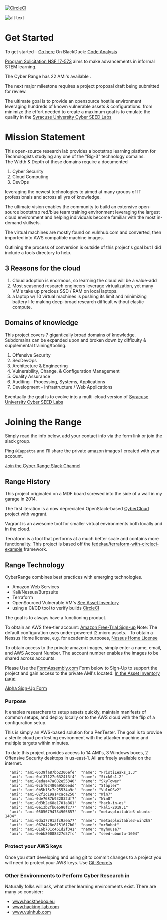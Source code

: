 [![CircleCI](https://circleci.com/gh/cappetta/CyberRange.svg?style=svg)](https://circleci.com/gh/cappetta/CyberRange)

![alt text](https://github.com/cappetta/CyberRange/blob/feature/kali-setup/cyberRange_logo.png "Cyber Range")
# Get Started
To get started - [Go here](https://github.com/secdevops-cuse/CyberRange/tree/master/tutorials#how-to-get-started)
On BlackDuck: [Code Analysis](https://www.openhub.net/p/CyberRange)

[Program Solicitation NSF 17-573](https://www.nsf.gov/pubs/2017/nsf17573/nsf17573.htm) aims to make advancements in informal STEM learning.

The Cyber Range has 22 AMI's available . 


The next major milestone requires a project proposal draft being submitted
for review.   

The ultimate goal is to provide an opensource hostile environment leveraging hundreds of known vulnerable assets & configurations. 
 from  minimize the effort needed to create a maximum  goal is to emulate the quality in the [Syracuse University Cyber SEED Labs](http://www.cis.syr.edu/~wedu/seed/Labs_16.04/)

# Mission Statement

This open-source research lab provides a bootstrap learning platform for Technologists studying any one of the "Big-3" technology domains.  
The Width & Depth of these domains require a documented 
1. Cyber Security
2. Cloud Computing
3. DevOps

leveraging the newest technologies to aimed at many groups of IT professionals 
and across all yrs of knowledge.
   
The ultimate vision enables the community to build an extensive 
open-source bootstrap red/blue team training environment leveraging 
the largest cloud environment and helping individuals become familiar 
with the most in-demand skillsets. 

The virtual machines are mostly found on vulnhub.com and converted, then imported into AWS compatible machine images. 

Outlining the process of conversion is outside of this project's goal but I did include a tools directory to help.

## 3 Reasons for the cloud
1. Cloud adoption is enormous, so learning the cloud will be a value-add
2. Most seasoned research engineers leverage virtualization, yet many VM's take up precious SSD / RAM on local laptops.  
3. a laptop w/ 10 virtual machines is pushing its limit and minimizing battery life making deep-broad research difficult without elastic compute. 


## Domains of knowledge
This project covers 7 gigantically broad domains of knowledge.  Subdomains 
can be expanded upon and broken down by difficulty & supplemental training/tooling.

1. Offensive Security
2. SecDevOps
3. Architecture & Engineering
4. Vulnerability, Change, & Configuration Management
5. Quality Assurance
6. Auditing - Processing, Systems, Applications
7. Development - Infrastructure / Web Applications

Eventually the goal is to evolve into a multi-cloud version of [Syracuse University Cyber SEED Labs](http://www.cis.syr.edu/~wedu/seed/Labs_16.04/)

# Joining the Range
Simply read the info below, add your contact info via the form link or join the slack group.

Ping `@Cappetta` and I'll share the private amazon images I created with your account.  

[Join the Cyber Range Slack Channel](https://join.slack.com/t/acsaws/shared_invite/enQtNTg0NjU1NDY3MTQwLWU4MDc2ZDUyYjg4OTMxNTJkMDljMDM2NzRhOTQzZjQ3MTk1NTFkMmE4OTc2MGRiM2U4NzIwNTVkNmIzYWY0YmY") 


## Range History
This project originated on a MDF board screwed into the side of a wall in my garage in 2014.

The first iteration is a now depreciated OpenStack-based [CyberCloud](https://github.com/cappetta/CyberCloud) project with vagrant.  

Vagrant is an awesome tool for smaller virtual environments both locally and in the cloud.

Terraform is a tool that performs at a much better scale and contains more functionality.  This project is based off the [fedekau/terraform-with-circleci-example](https://github.com/fedekau/terraform-with-circleci-example)
framework.

## Range Technology      
CyberRange combines best practices with emerging technologies.
 - Amazon Web Services
 - Kali/Nessus/Burpsuite
 - Terraform
 - OpenSourced Vulnerable VM's [See Asset Inventory](asset-inventory.md)
 - using a CI/CD tool to verify builds [CircleCI](https://circleci.com/)

The goal is to always have a functioning product.

To obtain an AWS free-tier account: [Amazon Free-Trial Sign-up](https://portal.aws.amazon.com/billing/signup?refid=em_127222) Note: The default configuration uses under-powered t2.micro assets.&nbsp;&nbsp;</div>
To obtain a Nessus Home license, e.g. for academic purposes, [Nessus Home License](https://www.tenable.com/products/nessus-home)

To obtain access to the private amazon images, simply enter a name, email, and AWS Account Number. 
The account number enables the images to be shared across accounts.<br></div>

Please Use the [FormAssembly.com](http://www.formassembly.com) Form below to Sign-Up to support the project and gain access to the private AMI's located: [In the Asset Inventory page](https://github.com/secdevops-cuse/CyberRange/blob/master/asset-inventory.md")

[Alpha Sign-Up Form](https://www.tfaforms.com/4729221) 

### Purpose
It enables researchers to setup assets quickly, maintain manifests of common
setups, and deploy locally or to the AWS cloud with the flip of a configuration
setup.

This is simply an AWS-based solution for a PenTester.  The goal is to
provide a sterile cloud penTesting environment with the attacker machine
and multiple targets within minutes.

To date this project provides access to 14 AMI's, 3 Windows boxes, 2 Offensive
 Security desktops in us-east-1. All are freely available on the internet.

```
  "ami": "ami-0539fa87bb2306efe"  "name": "FristiLeaks_1.3"
  "ami": "ami-0af37127c6324f3f4"  "name": "Sick0s1.2"
  "ami": "ami-0edaa47a082e55340"  "name": "SkyTower"
  "ami": "ami-0cbf02480a95b6edd"  "name": "Stapler"
  "ami": "ami-0b5b15c7c25534a9c"  "name": "VulnOSv2"
  "ami": "ami-02f2c19a14caca250"  "name": "Win7"
  "ami": "ami-0de7687b932832df7"  "name": "Win8"
  "ami": "ami-0d3b2e68e1701a861"  "name": "hack-in-os"
  "ami": "ami-0e13b2fb6e590fc77"  "name": "kali-2019.1"
  "ami": "ami-05056794734905857"  "name": "metasploitable3-ubuntu-1404"
  "ami": "ami-0da37791afc9aea77"  "name": "metasploitable3-win2k8"
  "ami": "ami-067d428e8151617b0"  "name": "mrRobot"
  "ami": "ami-016b701c461d2f341"  "name": "myhouse7"
  "ami": "ami-0ebb80088327d57fc"  "name": "seed-ubuntu-1604"
```


### Protect your AWS keys
Once you start developing and using git to commit changes to a project
you will need to protect your AWS keys.  Use [Git-Secrets](https://github.com/cappetta/SecDevOps-Toolkit/blob/master/SecDevOps-Toolkit.wiki/git-secrets.md)

### Other Environments to Perform Cyber Research in
Naturally folks will ask, what other learning environments exist.  There are many so consider:
 - www.hackthebox.eu
 - www.hacking-lab.com
 - www.vulnhub.com